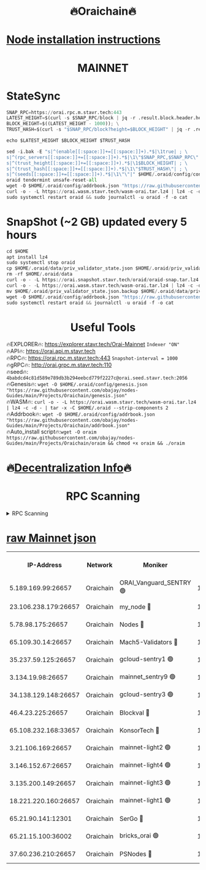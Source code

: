 <h1 align="center"> 🔥Oraichain🔥</h1>

[Node installation instructions](https://github.com/obajay/nodes-Guides/tree/main/Projects/Oraichain)
=
<h1 align="center"> MAINNET</h1>

# StateSync
```python
SNAP_RPC=https://orai.rpc.m.stavr.tech:443
LATEST_HEIGHT=$(curl -s $SNAP_RPC/block | jq -r .result.block.header.height); \
BLOCK_HEIGHT=$((LATEST_HEIGHT - 1000)); \
TRUST_HASH=$(curl -s "$SNAP_RPC/block?height=$BLOCK_HEIGHT" | jq -r .result.block_id.hash)

echo $LATEST_HEIGHT $BLOCK_HEIGHT $TRUST_HASH

sed -i.bak -E "s|^(enable[[:space:]]+=[[:space:]]+).*$|\1true| ; \
s|^(rpc_servers[[:space:]]+=[[:space:]]+).*$|\1\"$SNAP_RPC,$SNAP_RPC\"| ; \
s|^(trust_height[[:space:]]+=[[:space:]]+).*$|\1$BLOCK_HEIGHT| ; \
s|^(trust_hash[[:space:]]+=[[:space:]]+).*$|\1\"$TRUST_HASH\"| ; \
s|^(seeds[[:space:]]+=[[:space:]]+).*$|\1\"\"|" $HOME/.oraid/config/config.toml
oraid tendermint unsafe-reset-all
wget -O $HOME/.oraid/config/addrbook.json "https://raw.githubusercontent.com/obajay/nodes-Guides/main/Projects/Oraichain/addrbook.json"
curl -o - -L https://orai.wasm.stavr.tech/wasm-orai.tar.lz4 | lz4 -c -d - | tar -x -C $HOME/.oraid --strip-components 2
sudo systemctl restart oraid && sudo journalctl -u oraid -f -o cat
```
# SnapShot (~2 GB) updated every 5 hours
```python
cd $HOME
apt install lz4
sudo systemctl stop oraid
cp $HOME/.oraid/data/priv_validator_state.json $HOME/.oraid/priv_validator_state.json.backup
rm -rf $HOME/.oraid/data
curl -o - -L https://orai.snapshot.stavr.tech/oraid/oraid-snap.tar.lz4 | lz4 -c -d - | tar -x -C $HOME/.oraid --strip-components 2
curl -o - -L https://orai.wasm.stavr.tech/wasm-orai.tar.lz4 | lz4 -c -d - | tar -x -C $HOME/.oraid --strip-components 2
mv $HOME/.oraid/priv_validator_state.json.backup $HOME/.oraid/data/priv_validator_state.json
wget -O $HOME/.oraid/config/addrbook.json "https://raw.githubusercontent.com/obajay/nodes-Guides/main/Projects/Oraichain/addrbook.json"
sudo systemctl restart oraid && journalctl -u oraid -f -o cat
```

 <h1 align="center"> Useful Tools</h1>

🔥EXPLORER🔥:     https://explorer.stavr.tech/Orai-Mainnet        `Indexer "ON"` \
🔥API🔥:          https://orai.api.m.stavr.tech \
🔥RPC🔥:          https://orai.rpc.m.stavr.tech:443              `Snapshot-interval = 1000` \
🔥gRPC🔥:         http://orai.grpc.m.stavr.tech:110 \
🔥seed🔥:      `4babdcd4c81d589e789db3b294eebcd779f2227c@orai.seed.stavr.tech:2056` \
🔥Genesis🔥:   `wget -O $HOME/.oraid/config/genesis.json "https://raw.githubusercontent.com/obajay/nodes-Guides/main/Projects/Oraichain/genesis.json"` \
🔥WASM🔥:      `curl -o - -L https://orai.wasm.stavr.tech/wasm-orai.tar.lz4 | lz4 -c -d - | tar -x -C $HOME/.oraid --strip-components 2` \
🔥Addrbook🔥:  `wget -O $HOME/.oraid/config/addrbook.json "https://raw.githubusercontent.com/obajay/nodes-Guides/main/Projects/Oraichain/addrbook.json"` \
🔥Auto_install script🔥:`wget -O oraim https://raw.githubusercontent.com/obajay/nodes-Guides/main/Projects/Oraichain/oraim && chmod +x oraim && ./oraim`

🔥[Decentralization Info](https://github.com/obajay/StateSync-snapshots/tree/main/Projects/Oraichain/Decentralization)🔥
=
<h1 align="center"> RPC Scanning</h1>

<details>
<summary>RPC Scanning</summary>

<h2 align="center"> We scan nodes in real time every 4 hours. And we provide the final result of RPC endpoints.
We cannot influence the operation of these nodes in any way. </h2>


```python
If Voting Power is higher than 0 --> then the Node is a validator of the network and may be subject to attack and be a potential threat to the chain.
```
```python
We marked such validators with a red symbol
```

</details>

[raw Mainnet json](https://rpc-check.oraim.stavr.tech/oraim/rpc-oraim-result.json)
=


<table><tr><th>IP-Address</th><th>Network</th><th>Moniker</th><th>Latest Block Height</th><th>Earliest Block Height</th><th>Catching Up</th><th>Tx Index</th><th>Voting Power</th><th>Scan Time</th></tr><tr><td>5.189.169.99:26657</td><td>Oraichain</td><td>ORAI_Vanguard_SENTRY 🟢</td><td>15932130</td><td>0</td><td>False</td><td>on</td><td>0</td><td>2024-02-25T11:59:35.004070557UTC</td></tr><tr><td>23.106.238.179:26657</td><td>Oraichain</td><td>my_node 🔴</td><td>15932133</td><td>0</td><td>False</td><td>on</td><td>301564</td><td>2024-02-25T11:59:52.181857700UTC</td></tr><tr><td>5.78.98.175:26657</td><td>Oraichain</td><td>Nodes 🔴</td><td>15932135</td><td>0</td><td>False</td><td>off</td><td>166280</td><td>2024-02-25T12:00:01.820921948UTC</td></tr><tr><td>65.109.30.14:26657</td><td>Oraichain</td><td>Mach5-Validators 🔴</td><td>15932139</td><td>0</td><td>False</td><td>off</td><td>644</td><td>2024-02-25T12:00:26.066718227UTC</td></tr><tr><td>35.237.59.125:26657</td><td>Oraichain</td><td>gcloud-sentry1 🟢</td><td>15932129</td><td>1</td><td>False</td><td>on</td><td>0</td><td>2024-02-25T11:59:30.383844424UTC</td></tr><tr><td>3.134.19.98:26657</td><td>Oraichain</td><td>mainnet_sentry9 🟢</td><td>15932134</td><td>1</td><td>False</td><td>on</td><td>0</td><td>2024-02-25T11:59:58.063498737UTC</td></tr><tr><td>34.138.129.148:26657</td><td>Oraichain</td><td>gcloud-sentry3 🟢</td><td>15932137</td><td>1</td><td>False</td><td>on</td><td>0</td><td>2024-02-25T12:00:14.160602303UTC</td></tr><tr><td>46.4.23.225:26657</td><td>Oraichain</td><td>Blockval 🔴</td><td>15932140</td><td>10774049</td><td>False</td><td>off</td><td>287230</td><td>2024-02-25T12:00:30.951899996UTC</td></tr><tr><td>65.108.232.168:33657</td><td>Oraichain</td><td>KonsorTech 🔴</td><td>15932129</td><td>14344801</td><td>False</td><td>off</td><td>50569</td><td>2024-02-25T11:59:29.747592050UTC</td></tr><tr><td>3.21.106.169:26657</td><td>Oraichain</td><td>mainnet-light2 🟢</td><td>15932133</td><td>15275144</td><td>False</td><td>on</td><td>0</td><td>2024-02-25T11:59:54.934998598UTC</td></tr><tr><td>3.146.152.67:26657</td><td>Oraichain</td><td>mainnet-light4 🟢</td><td>15932135</td><td>15275144</td><td>False</td><td>on</td><td>0</td><td>2024-02-25T12:00:00.848307506UTC</td></tr><tr><td>3.135.200.149:26657</td><td>Oraichain</td><td>mainnet-light3 🟢</td><td>15932135</td><td>15275144</td><td>False</td><td>on</td><td>0</td><td>2024-02-25T12:00:04.563128558UTC</td></tr><tr><td>18.221.220.160:26657</td><td>Oraichain</td><td>mainnet-light1 🟢</td><td>15932136</td><td>15643601</td><td>False</td><td>on</td><td>0</td><td>2024-02-25T12:00:11.401301951UTC</td></tr><tr><td>65.21.90.141:12301</td><td>Oraichain</td><td>SerGo 🔴</td><td>15932137</td><td>15832137</td><td>False</td><td>off</td><td>1</td><td>2024-02-25T12:00:16.535329057UTC</td></tr><tr><td>65.21.15.100:36002</td><td>Oraichain</td><td>bricks_orai 🟢</td><td>15932140</td><td>15848470</td><td>False</td><td>on</td><td>0</td><td>2024-02-25T12:00:30.692976526UTC</td></tr><tr><td>37.60.236.210:26657</td><td>Oraichain</td><td>PSNodes 🔴</td><td>15932130</td><td>15923933</td><td>False</td><td>on</td><td>2</td><td>2024-02-25T11:59:35.463875521UTC</td></tr></table>
